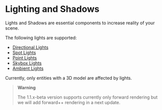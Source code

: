# Lighting and Shadows

Lights and Shadows are essential components to increase reality of your scene.

The following lights are supported:

- [Directional Lights](directional-lights.md)
- [Spot Lights](spot-lights.md)
- [Point Lights](point-lights.md)
- [Skybox Lights](skybox-lights.md)
- [Ambient Lights](ambient-lights.md)

Currently, only entities with a 3D model are affected by lights.

> **Warning**
> 
> The 1.1.x-beta version supports currently only forward rendering but we will add forward++ rendering in a next update.    

 

 

 

 

